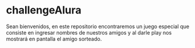 # challengeAlura
Sean bienvenidos, en este repositorio encontraremos un juego especial que consiste en ingresar nombres de nuestros amigos y al darle play nos mostrará en pantalla el amigo sorteado.
